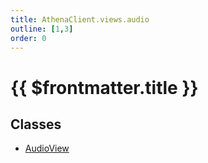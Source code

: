 ```yaml
---
title: AthenaClient.views.audio
outline: [1,3]
order: 0
---
```


# {{ $frontmatter.title }}


## Classes

- [AudioView](../classes/client_views_audio_AudioView.md)

